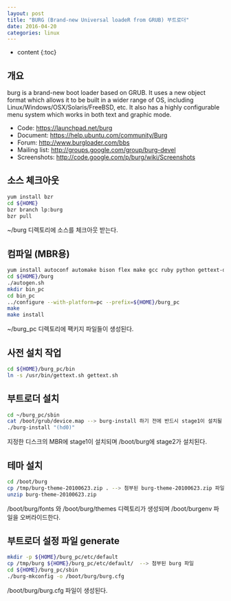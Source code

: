 ```yaml
---
layout: post
title: "BURG (Brand-new Universal loadeR from GRUB) 부트로더"
date: 2016-04-20
categories: linux
---
```


* content
{:toc}

## 개요

burg is a brand-new boot loader based on GRUB.
It uses a new object format which allows it to be built in a wider range of OS, including Linux/Windows/OSX/Solaris/FreeBSD, etc.
It also has a highly configurable menu system which works in both text and graphic mode.

- Code: https://launchpad.net/burg
- Document: https://help.ubuntu.com/community/Burg
- Forum: http://www.burgloader.com/bbs
- Mailing list: http://groups.google.com/group/burg-devel
- Screenshots: http://code.google.com/p/burg/wiki/Screenshots


## 소스 체크아웃

```bash
yum install bzr
cd ${HOME}
bzr branch lp:burg
bzr pull
```
~/burg 디렉토리에 소스를 체크아웃 받는다.


## 컴파일 (MBR용)

```bash
yum install autoconf automake bison flex make gcc ruby python gettext-devel freetype-devel
cd ${HOME}/burg
./autogen.sh
mkdir bin_pc
cd bin_pc
../configure --with-platform=pc --prefix=${HOME}/burg_pc
make
make install
```
~/burg_pc 디렉토리에 팩키지 파일들이 생성된다.


## 사전 설치 작업

```bash
cd ${HOME}/burg_pc/bin
ln -s /usr/bin/gettext.sh gettext.sh
```


## 부트로더 설치

```bash
cd ~/burg_pc/sbin
cat /boot/grub/device.map --> burg-install 하기 전에 반드시 stage1이 설치될 디스크를 확인하라.
./burg-install "(hd0)"
```
지정한 디스크의 MBR에 stage1이 설치되며 /boot/burg에 stage2가 설치된다.


## 테마 설치

```bash
cd /boot/burg
cp /tmp/burg-theme-20100623.zip . --> 첨부된 burg-theme-20100623.zip 파일
unzip burg-theme-20100623.zip
```
/boot/burg/fonts 와 /boot/burg/themes 디렉토리가 생성되며 /boot/burgenv 파일을 오버라이드한다.


## 부트로더 설정 파일 generate

```bash
mkdir -p ${HOME}/burg_pc/etc/default
cp /tmp/burg ${HOME}/burg_pc/etc/default/  --> 첨부된 burg 파일
cd ${HOME}/burg_pc/sbin
./burg-mkconfig -o /boot/burg/burg.cfg
```
/boot/burg/burg.cfg 파일이 생성된다.